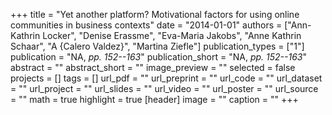 +++
title = "Yet another platform? Motivational factors for using online communities in business contexts"
date = "2014-01-01"
authors = ["Ann-Kathrin Locker", "Denise Erassme", "Eva-Maria Jakobs", "Anne Kathrin Schaar", "A {Calero Valdez}", "Martina Ziefle"]
publication_types = ["1"]
publication = "NA, _pp. 152--163_"
publication_short = "NA, _pp. 152--163_"
abstract = ""
abstract_short = ""
image_preview = ""
selected = false
projects = []
tags = []
url_pdf = ""
url_preprint = ""
url_code = ""
url_dataset = ""
url_project = ""
url_slides = ""
url_video = ""
url_poster = ""
url_source = ""
math = true
highlight = true
[header]
image = ""
caption = ""
+++
